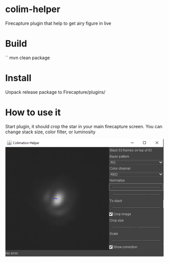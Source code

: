 # colim-helper
  Firecapture plugin  that help to get airy figure in live
  
# Build

  `` mvn clean package
  
# Install

  Unpack release package to Firecapture/plugins/<Your architecture>
  
# How to use it

  Start plugin, it should crop the star in your main firecapture screen.
  You can change stack size, color filter, or luminosity
  
  ![UI](https://github.com/fcrohas/colim-helper/blob/main/images/screenshot.png?raw=true)
